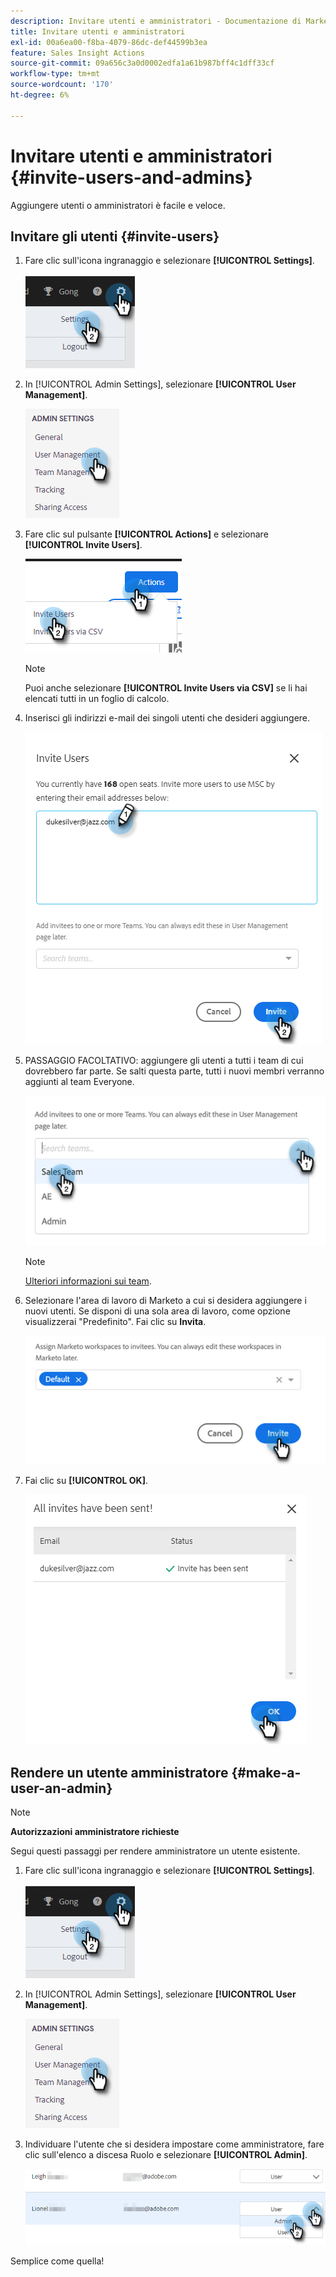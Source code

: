 ```yaml
---
description: Invitare utenti e amministratori - Documentazione di Marketo - Documentazione del prodotto
title: Invitare utenti e amministratori
exl-id: 00a6ea00-f8ba-4079-86dc-def44599b3ea
feature: Sales Insight Actions
source-git-commit: 09a656c3a0d0002edfa1a61b987bff4c1dff33cf
workflow-type: tm+mt
source-wordcount: '170'
ht-degree: 6%

---
```


# Invitare utenti e amministratori {#invite-users-and-admins}

Aggiungere utenti o amministratori è facile e veloce.

## Invitare gli utenti {#invite-users}

1. Fare clic sull&#39;icona ingranaggio e selezionare **[!UICONTROL Settings]**.

   ![](assets/invite-users-and-admins-1.png)

1. In [!UICONTROL Admin Settings], selezionare **[!UICONTROL User Management]**.

   ![](assets/invite-users-and-admins-2.png)

1. Fare clic sul pulsante **[!UICONTROL Actions]** e selezionare **[!UICONTROL Invite Users]**.

   ![](assets/invite-users-and-admins-3.png)

   >[!NOTE]
   >
   >Puoi anche selezionare **[!UICONTROL Invite Users via CSV]** se li hai elencati tutti in un foglio di calcolo.

1. Inserisci gli indirizzi e-mail dei singoli utenti che desideri aggiungere.

   ![](assets/invite-users-and-admins-4.png)

1. PASSAGGIO FACOLTATIVO: aggiungere gli utenti a tutti i team di cui dovrebbero far parte. Se salti questa parte, tutti i nuovi membri verranno aggiunti al team Everyone.

   ![](assets/invite-users-and-admins-5.png)

   >[!NOTE]
   >
   >[Ulteriori informazioni sui team](/help/marketo/product-docs/marketo-sales-insight/actions/admin/creating-a-team.md).

1. Selezionare l&#39;area di lavoro di Marketo a cui si desidera aggiungere i nuovi utenti. Se disponi di una sola area di lavoro, come opzione visualizzerai &quot;Predefinito&quot;. Fai clic su **Invita**.

   ![](assets/invite-users-and-admins-6.png)

1. Fai clic su **[!UICONTROL OK]**.

   ![](assets/invite-users-and-admins-7.png)

## Rendere un utente amministratore {#make-a-user-an-admin}

>[!NOTE]
>
>**Autorizzazioni amministratore richieste**

Segui questi passaggi per rendere amministratore un utente esistente.

1. Fare clic sull&#39;icona ingranaggio e selezionare **[!UICONTROL Settings]**.

   ![](assets/invite-users-and-admins-8.png)

1. In [!UICONTROL Admin Settings], selezionare **[!UICONTROL User Management]**.

   ![](assets/invite-users-and-admins-9.png)

1. Individuare l&#39;utente che si desidera impostare come amministratore, fare clic sull&#39;elenco a discesa Ruolo e selezionare **[!UICONTROL Admin]**.

   ![](assets/invite-users-and-admins-10.png)

Semplice come quella!
